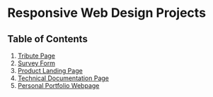 # Responsive Web Design Projects

## Table of Contents

1. [Tribute Page](../ResponsiveWebDesignProjects/Tribute%20Page)
2. [Survey Form](../ResponsiveWebDesignProjects/Survey%20Form)
3. [Product Landing Page]()
4. [Technical Documentation Page](../ResponsiveWebDesignProjects/Technical%20Documentation%20Page)
5. [Personal Portfolio Webpage]()
